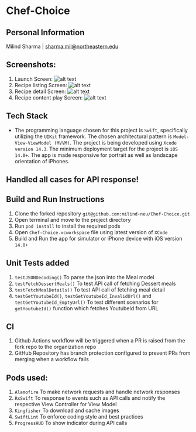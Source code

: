 # Chef-Choice

## Personal Information
Milind Sharma | sharma.mil@northeastern.edu   

## Screenshots:
1. Launch Screen: ![alt text](https://github.com/milind-neu/SugarScribe/blob/main/Screenshots/1.%20Launch%20screen.png)
2. Recipe listing Screen: ![alt text](https://github.com/milind-neu/SugarScribe/blob/main/Screenshots/2.%20List%20Screen.png)
1. Recipe detail Screen: ![alt text](https://github.com/milind-neu/SugarScribe/blob/main/Screenshots/3.%20Detail%20Screen.png)
1. Recipe content play Screen: ![alt text](https://github.com/milind-neu/SugarScribe/blob/main/Screenshots/4.%20Content%20play%20screen.png)


## Tech Stack
- The programming language chosen for this project is `Swift`, specifically utilizing the `UIKit` framework. The chosen architectural pattern is `Model-View-ViewModel (MVVM)`. The project is being developed using `Xcode version 14.3`. The minimum deployment target for the project is `iOS 14.0+`. The app is made responsive for portrait as well as landscape orientation of iPhones. 

## Handled all cases for API response!

## Build and Run Instructions
1. Clone the forked repository `git@github.com:milind-neu/Chef-Choice.git` 
2. Open terminal and move to the project directory 
3. Run `pod install` to install the required pods
4. Open `Chef-Choice.xcworkspace` file using latest version of `XCode`
5. Build and Run the app for simulator or iPhone device with iOS version `14.0+`

## Unit Tests added
1. `testJSONDecoding()` To parse the json into the Meal model
2. `testFetchDessertMeals()` To test API call of fetching Dessert meals
3. `testFetchMealDetails()` To test API call of fetching meal detail
4. `testGetYoutubeId()`, `testGetYoutubeId_InvalidUrl()` and `testGetYoutubeId_EmptyUrl()` To test different scenarios for `getYoutubeId()` function which fetches YoutubeId from URL

## CI
1. Github Actions workflow will be triggered when a PR is raised from the fork repo to the organization repo
2. GitHub Repository has branch protection configured to prevent PRs from merging when a workflow fails

## Pods used:
1. `Alamofire` To make network requests and handle network responses
2. `RxSwift` To response to events such as API calls and notify the respective View Controller for View Model
3. `Kingfisher` To download and cache images
4. `SwiftLint` To enforce coding style and best practices
5. `ProgressHUD` To show indicator during API calls

